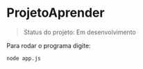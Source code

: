 # ProjetoAprender

> Status do projeto: Em desenvolvimento

Para rodar o programa digite:

```
node app.js
```
